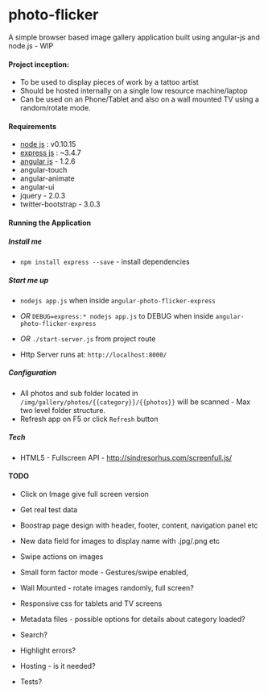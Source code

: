 photo-flicker
=============

A simple browser based image gallery application built using angular-js and node.js - WIP 

#### Project inception:

* To be used to display pieces of work by a tattoo artist
* Should be hosted internally on a single low resource machine/laptop
* Can be used on an Phone/Tablet and also on a wall mounted TV using a random/rotate mode.  

#### Requirements

* [node js](http://nodejs.org) : v0.10.15
* [express js](http://expressjs.com) : ~3.4.7
* [angular js](http://angularjs.org) - 1.2.6
* angular-touch
* angular-animate
* angular-ui
* jquery - 2.0.3
* twitter-bootstrap - 3.0.3

#### Running the Application

##### Install me

* `npm install express --save` - install dependencies

##### Start me up

* `nodejs app.js` when inside `angular-photo-flicker-express`

* _OR_ `DEBUG=express:* nodejs app.js` to DEBUG when inside `angular-photo-flicker-express`

* _OR_ `./start-server.js` from project route

* Http Server runs at: `http://localhost:8000/`

##### Configuration

* All photos and sub folder located in `/img/gallery/photos/{{category}}/{{photos}}` will be scanned - Max two level folder structure.
* Refresh app on F5 or click `Refresh` button

##### Tech

* HTML5 - Fullscreen API - http://sindresorhus.com/screenfull.js/

#### TODO

* Click on Image give full screen version

* Get real test data
* Boostrap page design with header, footer, content, navigation panel etc
* New data field for images to display name with .jpg/.png etc
* Swipe actions on images
* Small form factor mode - Gestures/swipe enabled, 
* Wall Mounted - rotate images randomly, full screen?
* Responsive css for tablets and TV screens
* Metadata files - possible options for details about category loaded?
* Search?
* Highlight errors?
* Hosting - is it needed?
* Tests?
